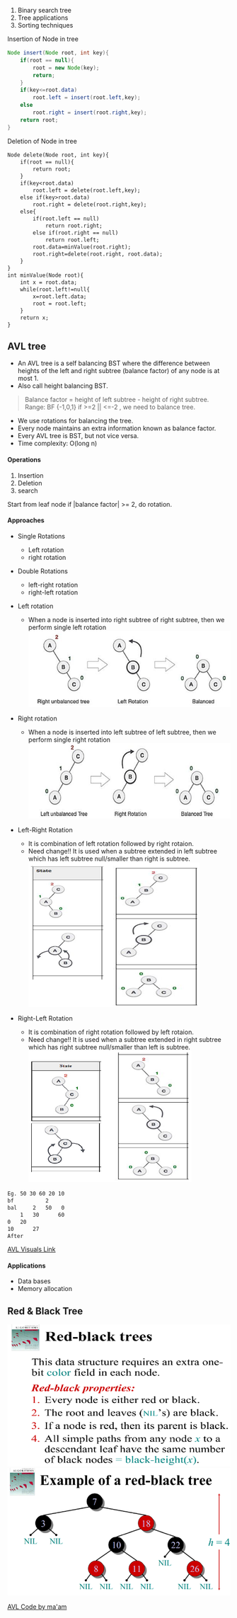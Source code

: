 1. Binary search tree
2. Tree applications
3. Sorting techniques

Insertion of Node in tree
```java
Node insert(Node root, int key){
	if(root == null){
		root = new Node(key);
		return;
	}
	if(key<=root.data)
		root.left = insert(root.left,key);
	else
		root.right = insert(root.right,key);
	return root;
}
```

Deletion of Node in tree
```
Node delete(Node root, int key){
	if(root == null){
		return root;
	}
	if(key<root.data)
		root.left = delete(root.left,key);
	else if(key>root.data)
		root.right = delete(root.right,key);
	else{
		if(root.left == null)
			return root.right;
		else if(root.right == null)
			return root.left;
		root.data=minValue(root.right);
		root.right=delete(root.right, root.data);
	}
}
int minValue(Node root){
	int x = root.data;
	while(root.left!=null{
		x=root.left.data;
		root = root.left;
	}
	return x;
}
```

## AVL tree
- An AVL tree is a self balancing BST where the difference between heights of the left and right subtree (balance factor) of any node is at most 1.
- Also call height balancing BST.
> Balance factor = height of left subtree - height of right subtree.
> Range: BF {-1,0,1}
> if >=2 || <=-2 , we need to balance tree.
- We use rotations for balancing the tree.
- Every node maintains an extra information known as balance factor.
- Every AVL tree is BST, but not vice versa.
- Time complexity: O(long n)
#### Operations
1. Insertion
2. Deletion
3. search

Start from leaf node
if |balance factor| >= 2, do rotation.

#### Approaches
- Single Rotations
	- Left rotation 
	- right rotation
- Double Rotations
	- left-right rotation 
	- right-left rotation

- Left rotation
	- When a node is inserted  into right subtree of right subtree, then we perform single left rotation
	![LeftRotation](/ADS/D8/Left%20rotation.png)
- Right rotation
	- When a node is inserted  into left subtree of left subtree, then we perform single right rotation
	![RightRotation](/ADS/D8/Right%20rotation.png)
- Left-Right Rotation
	- It is combination of left rotation followed by right rotaion.
	- Need change!! It is used when a subtree extended in left subtree which has left subtree null/smaller than right is subtree.
	![LeftRightRotation](/ADS/D8/Left-Right%20rotation.png)
- Right-Left Rotation
	- It is combination of right rotation followed by left rotaion.
	- Need change!! It is used when a subtree extended in right subtree which has right subtree null/smaller than left is subtree.
	![RightLeftRotation](/ADS/D8/Right-Left%20rotation.png)
```	
Eg. 50 30 60 20 10
bf			2
bal		2	50	 0
	1	30		60
0	20
10		27
After 
```
[AVL Visuals Link](https://www.cs.usfca.edu/~galles/visualization/AVLtree.html)

#### Applications
- Data bases
- Memory allocation

## Red & Black Tree
![Red-Black Tree1](/ADS/D8/Red-black%20tree1.png)
![Red-Black Tree2](/ADS/D8/Red-black%20tree2.png)

[AVL Code by ma'am](https://github.com/Kiranwaghmare123/PG-DAC-Aug2024/blob/c1a610133de17879cbf964a73f53bcf8378cb557/Day9/AVLTree.java)
